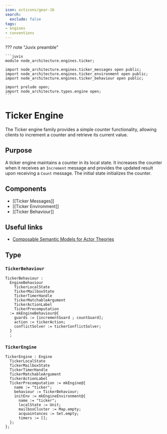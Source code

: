 ```yaml
---
icon: octicons/gear-16
search:
  exclude: false
tags:
- engines
- conventions
---
```


??? note "Juvix preamble"

    ```juvix
    module node_architecture.engines.ticker;

    import node_architecture.engines.ticker_messages open public;
    import node_architecture.engines.ticker_environment open public;
    import node_architecture.engines.ticker_behaviour open public;

    import prelude open;
    import node_architecture.types.engine open;
    ```

# Ticker Engine

The Ticker engine family provides a simple counter functionality, allowing
clients to increment a counter and retrieve its current value.

## Purpose

A ticker engine maintains a counter in its local state. It increases the counter
when it receives an `Increment` message and provides the updated result upon
receiving a `Count` message. The initial state initializes the counter.

## Components

- [[Ticker Messages]]
- [[Ticker Environment]]
- [[Ticker Behaviour]]

## Useful links

- [Composable Semantic Models for Actor Theories](https://citeseerx.ist.psu.edu/document?repid=rep1&type=pdf&doi=18475015c7c46d38292833ddda32dc88b5655160)

## Type

### `TickerBehaviour`

<!-- --8<-- [start:TickerBehaviour] -->
```juvix
TickerBehaviour :
  EngineBehaviour
    TickerLocalState
    TickerMailboxState
    TickerTimerHandle
    TickerMatchableArgument
    TickerActionLabel
    TickerPrecomputation
  := mkEngineBehaviour@{
    guards := [incrementGuard ; countGuard];
    action := tickerAction;
    conflictSolver := tickerConflictSolver;
  }
  ;
```
<!-- --8<-- [end:TickerBehaviour] -->

### `TickerEngine`

<!-- --8<-- [start:TickerEngine] -->
```juvix
TickerEngine : Engine
  TickerLocalState
  TickerMailboxState
  TickerTimerHandle
  TickerMatchableArgument
  TickerActionLabel
  TickerPrecomputation := mkEngine@{
    name := "ticker";
    behaviour := TickerBehaviour;
    initEnv := mkEngineEnvironment@{
      name := "ticker";
      localState := Unit;
      mailboxCluster := Map.empty;
      acquaintances := Set.empty;
      timers := [];
  };
};
```
<!-- --8<-- [end:TickerEngine] -->
